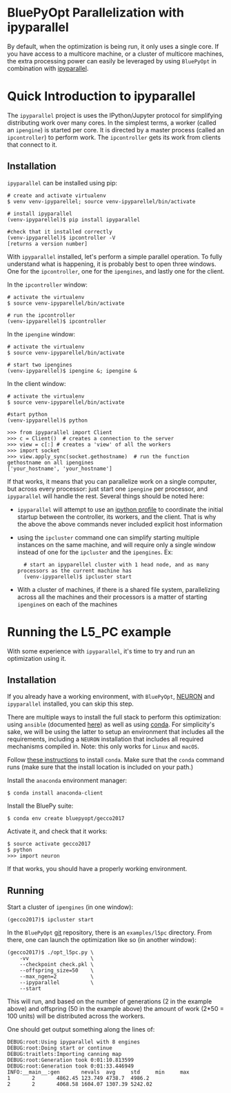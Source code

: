 # BluePyOpt Parallelization with ipyparallel

By default, when the optimization is being run, it only uses a single core.
If you have access to a multicore machine, or a cluster of multicore machines, the extra processing power can easily be leveraged by using `BluePyOpt` in combination with [ipyparallel](https://ipyparallel.readthedocs.io/en/latest/).

# Quick Introduction to ipyparallel

The `ipyparallel` project is uses the IPython/Jupyter protocol for simplifying distributing work over many cores.
In the simplest terms, a worker (called an `ipengine`) is started per core.
It is directed by a master process (called an `ipcontroller`) to perform work.
The `ipcontroller` gets its work from clients that connect to it.

## Installation

`ipyparallel` can be installed using pip:

    # create and activate virtualenv
    $ venv venv-ipyparellel; source venv-ipyparellel/bin/activate

    # install ipyparallel
    (venv-ipyparellel)$ pip install ipyparallel

    #check that it installed correctly
    (venv-ipyparellel)$ ipcontroller -V
    [returns a version number]

With `ipyparallel` installed, let's perform a simple parallel operation.
To fully understand what is happening, it is probably best to open three windows.
One for the `ipcontroller`, one for the `ipengines`, and lastly one for the client.

In the `ipcontroller` window:

    # activate the virtualenv
    $ source venv-ipyparellel/bin/activate

    # run the ipcontroller
    (venv-ipyparellel)$ ipcontroller

In the `ipengine` window:

    # activate the virtualenv
    $ source venv-ipyparellel/bin/activate

    # start two ipengines
    (venv-ipyparellel)$ ipengine &; ipengine &

In the client window:

    # activate the virtualenv
    $ source venv-ipyparellel/bin/activate

    #start python
    (venv-ipyparellel)$ python

    >>> from ipyparallel import Client
    >>> c = Client()  # creates a connection to the server
    >>> view = c[:] # creates a 'view' of all the workers
    >>> import socket
    >>> view.apply_sync(socket.gethostname)  # run the function gethostname on all ipengines
    ['your_hostname', 'your_hostname']

If that works, it means that you can parallelize work on a single computer, but across every processor: just start one `ipengine` per processor, and `ipyparallel` will handle the rest.
Several things should be noted here:
* `ipyparallel` will attempt to use an [ipython profile](http://ipython.readthedocs.io/en/stable/config/intro.html#profiles) to coordinate the initial startup between the controller, its workers, and the client.  That is why the above the above commands never included explicit host information
* using the `ipcluster` command one can simplify starting multiple instances on the same machine, and will require only a single window instead of one for the `ipcluster` and the `ipengines`.  Ex:

        # start an ipyparellel cluster with 1 head node, and as many processors as the current machine has
        (venv-ipyparellel)$ ipcluster start

* With a cluster of machines, if there is a shared file system, parallelizing across all the machines and their processors is a matter of starting `ipengine`s on each of the machines

# Running the L5_PC example

With some experience with `ipyparallel`, it's time to try and run an optimization using it.

## Installation

If you already have a working environment, with `BluePyOpt`, [NEURON](http://www.neuron.yale.edu/neuron/) and `ipyparallel` installed, you can skip this step.

There are multiple ways to install the full stack to perform this optimization: using `ansible` (documented [here](https://github.com/BlueBrain/BluePyOpt/tree/master/cloud-config)) as well as using [conda](https://conda.io/docs/).  For simplicity's sake, we will be using the latter to setup an environment that includes all the requirements, including a `NEURON` installation that includes all required mechanisms compiled in.  Note: this only works for `Linux` and `macOS`.


Follow [these instructions](https://conda.io/docs/install/quick.html) to install `conda`.
Make sure that the `conda` command runs (make sure that the install location is included on your path.)

Install the `anaconda` environment manager:
    
    $ conda install anaconda-client

Install the BluePy suite:

    $ conda env create bluepyopt/gecco2017

Activate it, and check that it works:

    $ source activate gecco2017
    $ python
    >>> import neuron

If that works, you should have a properly working environment.

## Running

Start a cluster of `ipengines` (in one window):

    (gecco2017)$ ipcluster start

In the `BluePyOpt` [git](https://github.com/BlueBrain/BluePyOpt/) repository, there is an `examples/l5pc` directory.
From there, one can launch the optimization like so (in another window):

    (gecco2017)$ ./opt_l5pc.py \
        -vv                    \
        --checkpoint check.pkl \
        --offspring_size=50    \
        --max_ngen=2           \
        --ipyparallel          \
        --start

This will run, and based on the number of generations (2 in the example above) and offspring (50 in the example above) the amount of work (2*50 = 100 units) will be distributed across the workers.

One should get output something along the lines of:

    DEBUG:root:Using ipyparallel with 8 engines
    DEBUG:root:Doing start or continue
    DEBUG:traitlets:Importing canning map
    DEBUG:root:Generation took 0:01:10.813599
    DEBUG:root:Generation took 0:01:33.446949
    INFO:__main__:gen       nevals  avg     std     min     max
    1       2       4862.45 123.749 4738.7  4986.2
    2       2       4068.58 1604.07 1307.39 5242.02
